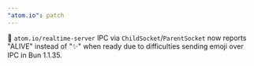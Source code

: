 ```yaml
---
"atom.io": patch
---
```


🐛 `atom.io/realtime-server` IPC via `ChildSocket`/`ParentSocket` now reports "ALIVE" instead of "✨" when ready due to difficulties sending emoji over IPC in Bun 1.1.35.
